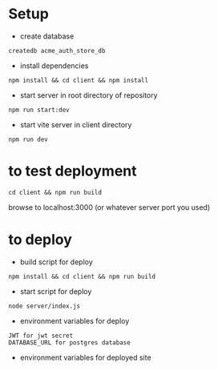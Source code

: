 # Setup

- create database

```
createdb acme_auth_store_db
```

- install dependencies

```
npm install && cd client && npm install
```

- start server in root directory of repository
```
npm run start:dev
```

- start vite server in client directory

```
npm run dev
```

# to test deployment
```
cd client && npm run build
```

browse to localhost:3000 (or whatever server port you used)

# to deploy
- build script for deploy

```
npm install && cd client && npm run build

```
- start script for deploy 

```
node server/index.js

```

- environment variables for deploy

```
JWT for jwt secret
DATABASE_URL for postgres database
```

- environment variables for deployed site
